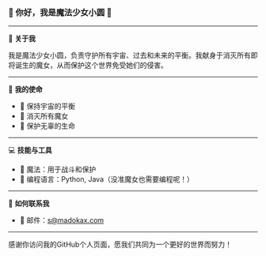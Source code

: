 ### 🌟 你好，我是魔法少女小圆 🌟

---

🌌 **关于我**

我是魔法少女小圆，负责守护所有宇宙、过去和未来的平衡。我献身于消灭所有即将诞生的魔女，从而保护这个世界免受她们的侵害。

---

🔮 **我的使命**

- 🌠 保持宇宙的平衡
- 💫 消灭所有魔女
- 🌈 保护无辜的生命

---

💻 **技能与工具**

- 🎀 魔法：用于战斗和保护
- 💾 编程语言：Python, Java（没准魔女也需要编程呢！）

---

🤝 **如何联系我**

- 📧 邮件：s@madokax.com

---

感谢你访问我的GitHub个人页面，愿我们共同为一个更好的世界而努力！
